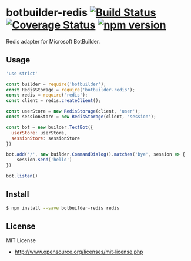 # botbuilder-redis [![Build Status](https://travis-ci.org/vvatanabe/botbuilder-redis.svg?branch=master)](https://travis-ci.org/vvatanabe/botbuilder-redis) [![Coverage Status](https://coveralls.io/repos/github/vvatanabe/botbuilder-redis/badge.svg?branch=master)](https://coveralls.io/github/vvatanabe/botbuilder-redis?branch=master) [![npm version](https://badge.fury.io/js/botbuilder-redis.svg)](https://badge.fury.io/js/botbuilder-redis)

Redis adapter for Microsoft BotBuilder.

## Usage

``` javascript
'use strict'

const builder = require('botbuilder');
const RedisStorage = require('botbuilder-redis');
const redis = require('redis');
const client = redis.createClient();

const userStore = new RedisStorage(client, 'user');
const sessionStore = new RedisStorage(client, 'session');

const bot = new builder.TextBot({
  userStore: userStore,
  sessionStore: sessionStore  
})

bot.add('/', new builder.CommandDialog().matches('bye', session => {
	session.send('hello')
})

bot.listen()
```

## Install

``` sh
$ npm install --save botbuilder-redis redis
```

## License

MIT License

* http://www.opensource.org/licenses/mit-license.php

